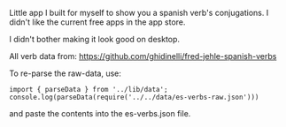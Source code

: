 Little app I built for myself to show you a spanish verb's conjugations.
I didn't like the current free apps in the app store.

I didn't bother making it look good on desktop.

All verb data from:
https://github.com/ghidinelli/fred-jehle-spanish-verbs


To re-parse the raw-data, use:

```
import { parseData } from '../lib/data';
console.log(parseData(require('../../data/es-verbs-raw.json')))
```

and paste the contents into the es-verbs.json file.
